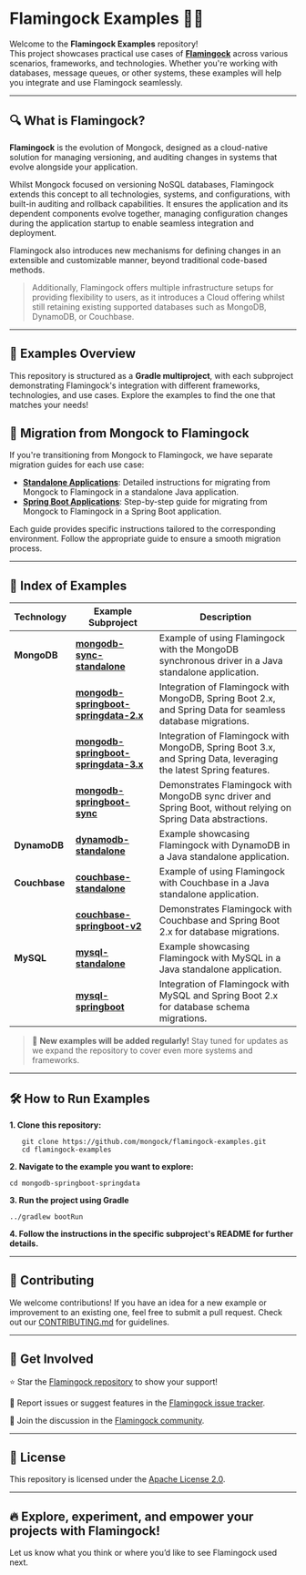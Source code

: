 # Flamingock Examples 🦩🔥

Welcome to the **Flamingock Examples** repository!  
This project showcases practical use cases of **[Flamingock](https://github.com/mongock/flamingock-project)** across various
scenarios, frameworks, and technologies. Whether you're working with databases, message queues, or other systems, these
examples will help you integrate and use Flamingock seamlessly.

---

## 🔍 What is Flamingock?

**Flamingock** is the evolution of Mongock, designed as a cloud-native solution for managing versioning, and auditing changes in systems that evolve alongside your application.

Whilst Mongock focused on versioning NoSQL databases, Flamingock extends this concept to all technologies, systems, and configurations, with built-in auditing and rollback capabilities. It ensures the application and its dependent components evolve together, managing configuration changes during the application startup to enable seamless integration and deployment.

Flamingock also introduces new mechanisms for defining changes in an extensible and customizable manner, beyond traditional code-based methods.

> Additionally, Flamingock offers multiple infrastructure setups for providing flexibility to users, as it introduces a Cloud offering whilst still retaining existing supported databases such as MongoDB, DynamoDB, or Couchbase.

---

## 📖 Examples Overview

This repository is structured as a **Gradle multiproject**, with each subproject demonstrating Flamingock's
integration with different frameworks, technologies, and use cases. Explore the examples to find the one that matches
your needs!


## 🐥 Migration from Mongock to Flamingock

If you're transitioning from Mongock to Flamingock, we have separate migration guides for each use case:

- **[Standalone Applications](https://github.com/mongock/flamingock-project/blob/master/MONGOCK_STANDALONE_MIGRATION.md)**: Detailed instructions for migrating from Mongock to Flamingock in a standalone Java application.
- **[Spring Boot Applications](https://github.com/mongock/flamingock-project/blob/master/MONGOCK_SPRINGBOOT_MIGRATION.md)**: Step-by-step guide for migrating from Mongock to Flamingock in a Spring Boot application.

Each guide provides specific instructions tailored to the corresponding environment. Follow the appropriate guide to ensure a smooth migration process.


---

## 📂 Index of Examples

| **Technology**       | **Example Subproject**                                                     | **Description**                                                                                                    |
|----------------------|----------------------------------------------------------------------------|--------------------------------------------------------------------------------------------------------------------|
| **MongoDB**          | **[mongodb-sync-standalone](mongodb-sync-standalone)**                     | Example of using Flamingock with the MongoDB synchronous driver in a Java standalone application.                  |
|                      | **[mongodb-springboot-springdata-2.x](mongodb-springboot-springdata-2.x)** | Integration of Flamingock with MongoDB, Spring Boot 2.x, and Spring Data for seamless database migrations.         |
|                      | **[mongodb-springboot-springdata-3.x](mongodb-springboot-springdata-3.x)** | Integration of Flamingock with MongoDB, Spring Boot 3.x, and Spring Data, leveraging the latest Spring features.   |
|                      | **[mongodb-springboot-sync](mongodb-springboot-sync)**                     | Demonstrates Flamingock with MongoDB sync driver and Spring Boot, without relying on Spring Data abstractions.     |
| **DynamoDB**         | **[dynamodb-standalone](dynamodb-standalone)**                             | Example showcasing Flamingock with DynamoDB in a Java standalone application.                                      |
| **Couchbase**        | **[couchbase-standalone](couchbase-standalone)**                           | Example of using Flamingock with Couchbase in a Java standalone application.                                       |
|                      | **[couchbase-springboot-v2](couchbase-springboot-v2)**                     | Demonstrates Flamingock with Couchbase and Spring Boot 2.x for database migrations.                                |
| **MySQL**            | **[mysql-standalone](mysql-standalone)**                                   | Example showcasing Flamingock with MySQL in a Java standalone application.                                         |
|                      | **[mysql-springboot](mysql-springboot)**                                   | Integration of Flamingock with MySQL and Spring Boot 2.x for database schema migrations.                           |

> 🚀 **New examples will be added regularly!** Stay tuned for updates as we expand the repository to cover even more
> systems and frameworks.

---

## 🛠 How to Run Examples

**1. Clone this repository:**
```shell
   git clone https://github.com/mongock/flamingock-examples.git
   cd flamingock-examples
```

**2. Navigate to the example you want to explore:**
```shell
cd mongodb-springboot-springdata
```

**3. Run the project using Gradle**
```shell
../gradlew bootRun
```

**4. Follow the instructions in the specific subproject's README for further details.**

___

## 📢 Contributing
We welcome contributions! If you have an idea for a new example or improvement to an existing one, feel free to submit a pull request. Check out our [CONTRIBUTING.md](CONTRIBUTING.md) for guidelines.

___

## 🤝 Get Involved
⭐ Star the [Flamingock repository](https://github.com/mongock/flamingock-project) to show your support!

🐞 Report issues or suggest features in the [Flamingock issue tracker](https://github.com/mongock/flamingock-project/issues).

💬 Join the discussion in the [Flamingock community](https://github.com/mongock/flamingock-project/discussions).

___

## 📜 License
This repository is licensed under the [Apache License 2.0](LICENSE.md).

___

## 🔥 Explore, experiment, and empower your projects with Flamingock!
Let us know what you think or where you’d like to see Flamingock used next.
